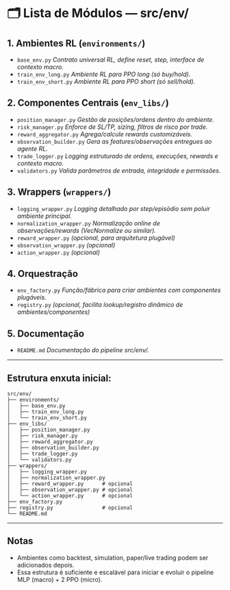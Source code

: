 # 🗂️ Lista de Módulos — src/env/

## 1. Ambientes RL (`environments/`)

* `base_env.py`
  *Contrato universal RL, define reset, step, interface de contexto macro.*
* `train_env_long.py`
  *Ambiente RL para PPO long (só buy/hold).*
* `train_env_short.py`
  *Ambiente RL para PPO short (só sell/hold).*

## 2. Componentes Centrais (`env_libs/`)

* `position_manager.py`
  *Gestão de posições/ordens dentro do ambiente.*
* `risk_manager.py`
  *Enforce de SL/TP, sizing, filtros de risco por trade.*
* `reward_aggregator.py`
  *Agrega/calcule rewards customizáveis.*
* `observation_builder.py`
  *Gera as features/observações entregues ao agente RL.*
* `trade_logger.py`
  *Logging estruturado de ordens, execuções, rewards e contexto macro.*
* `validators.py`
  *Valida parâmetros de entrada, integridade e permissões.*

## 3. Wrappers (`wrappers/`)

* `logging_wrapper.py`
  *Logging detalhado por step/episódio sem poluir ambiente principal.*
* `normalization_wrapper.py`
  *Normalização online de observações/rewards (VecNormalize ou similar).*
* `reward_wrapper.py` *(opcional, para arquitetura plugável)*
* `observation_wrapper.py` *(opcional)*
* `action_wrapper.py` *(opcional)*

## 4. Orquestração

* `env_factory.py`
  *Função/fábrica para criar ambientes com componentes plugáveis.*
* `registry.py` *(opcional, facilita lookup/registro dinâmico de ambientes/componentes)*

## 5. Documentação

* `README.md`
  *Documentação do pipeline src/env/.*

---

## Estrutura enxuta inicial:

```text
src/env/
├── environments/
│   ├── base_env.py
│   ├── train_env_long.py
│   └── train_env_short.py
├── env_libs/
│   ├── position_manager.py
│   ├── risk_manager.py
│   ├── reward_aggregator.py
│   ├── observation_builder.py
│   ├── trade_logger.py
│   └── validators.py
├── wrappers/
│   ├── logging_wrapper.py
│   ├── normalization_wrapper.py
│   ├── reward_wrapper.py      # opcional
│   ├── observation_wrapper.py # opcional
│   └── action_wrapper.py      # opcional
├── env_factory.py
├── registry.py                # opcional
└── README.md
```

---

## Notas

* Ambientes como backtest, simulation, paper/live trading podem ser adicionados depois.
* Essa estrutura é suficiente e escalável para iniciar e evoluir o pipeline MLP (macro) + 2 PPO (micro).
